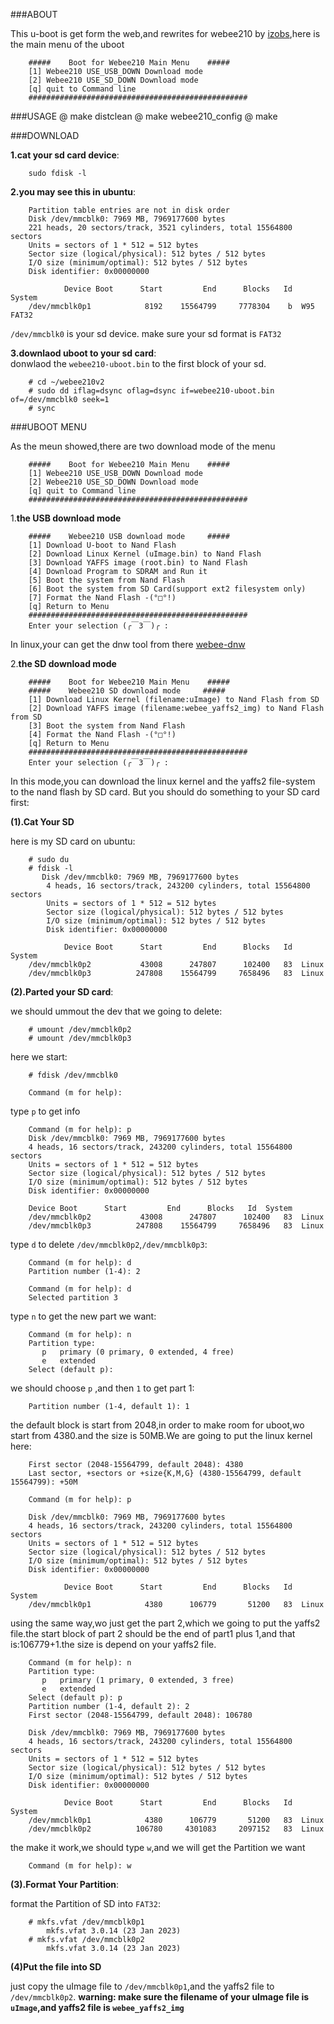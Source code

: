###ABOUT

 This u-boot is get form the web,and rewrites for webee210 by [izobs](https://izobs.github.io),here is the main menu of the uboot


        #####    Boot for Webee210 Main Menu    #####             
        [1] Webee210 USE_USB_DOWN Download mode                
        [2] Webee210 USE_SD_DOWN Download mode                 
        [q] quit to Command line                               
        #################################################                              

###USAGE
         @ make distclean
         @ make webee210_config
         @ make

###DOWNLOAD

__1.cat your sd card device__:                    

        sudo fdisk -l
__2.you may see this in ubuntu__:                  

        Partition table entries are not in disk order
        Disk /dev/mmcblk0: 7969 MB, 7969177600 bytes
        221 heads, 20 sectors/track, 3521 cylinders, total 15564800 sectors
        Units = sectors of 1 * 512 = 512 bytes
        Sector size (logical/physical): 512 bytes / 512 bytes
        I/O size (minimum/optimal): 512 bytes / 512 bytes
        Disk identifier: 0x00000000

                Device Boot      Start         End      Blocks   Id  System
        /dev/mmcblk0p1            8192    15564799     7778304    b  W95 FAT32

`/dev/mmcblk0` is your sd device. make sure your sd format is `FAT32`


__3.downlaod uboot to your sd card__:                    
donwlaod the `webee210-uboot.bin` to the first block of your sd.

        # cd ~/webee210v2
        # sudo dd iflag=dsync oflag=dsync if=webee210-uboot.bin of=/dev/mmcblk0 seek=1 
        # sync


###UBOOT MENU

As the meun showed,there are two download mode of the menu

        #####    Boot for Webee210 Main Menu    #####             
        [1] Webee210 USE_USB_DOWN Download mode                
        [2] Webee210 USE_SD_DOWN Download mode                 
        [q] quit to Command line                               
        #################################################                                                            

1.__the USB download mode__

        #####    Webee210 USB download mode     #####         
        [1] Download U-boot to Nand Flash                
        [2] Download Linux Kernel (uImage.bin) to Nand Flash              
        [3] Download YAFFS image (root.bin) to Nand Flash                
        [4] Download Program to SDRAM and Run it               
        [5] Boot the system from Nand Flash                       
        [6] Boot the system from SD Card(support ext2 filesystem only)                 
        [7] Format the Nand Flash -(°□°!)                          
        [q] Return to Menu  
        ################################################# 
        Enter your selection (╭￣3￣)╭ : 

In linux,your can get the dnw tool from there [webee-dnw](https://github.com/iZobs/webee-dnw)

2.__the SD download mode__

        #####    Boot for Webee210 Main Menu    #####
        #####    Webee210 SD download mode     #####
        [1] Download Linux Kernel (filename:uImage) to Nand Flash from SD
        [2] Download YAFFS image (filename:webee_yaffs2_img) to Nand Flash from SD
        [3] Boot the system from Nand Flash 
        [4] Format the Nand Flash -(°□°!) 
        [q] Return to Menu 
        ################################################# 
        Enter your selection (╭￣3￣)╭ : 

In this mode,you can download the linux kernel and the yaffs2 file-system to the nand flash by SD card.
But you should do something to your SD card first:

__(1).Cat Your SD__

here is my SD card on ubuntu: 

        # sudo du
        # fdisk -l
           Disk /dev/mmcblk0: 7969 MB, 7969177600 bytes
            4 heads, 16 sectors/track, 243200 cylinders, total 15564800 sectors
            Units = sectors of 1 * 512 = 512 bytes
            Sector size (logical/physical): 512 bytes / 512 bytes
            I/O size (minimum/optimal): 512 bytes / 512 bytes
            Disk identifier: 0x00000000

                Device Boot      Start         End      Blocks   Id  System
        /dev/mmcblk0p2           43008      247807      102400   83  Linux
        /dev/mmcblk0p3          247808    15564799     7658496   83  Linux


__(2).Parted your SD card__:

we should ummout the dev that we going to delete: 

        # umount /dev/mmcblk0p2
        # umount /dev/mmcblk0p3

here we start:

        # fdisk /dev/mmcblk0

        Command (m for help): 

type `p` to get info

        Command (m for help): p
        Disk /dev/mmcblk0: 7969 MB, 7969177600 bytes
        4 heads, 16 sectors/track, 243200 cylinders, total 15564800 sectors
        Units = sectors of 1 * 512 = 512 bytes
        Sector size (logical/physical): 512 bytes / 512 bytes
        I/O size (minimum/optimal): 512 bytes / 512 bytes
        Disk identifier: 0x00000000
            
        Device Boot      Start         End      Blocks   Id  System
        /dev/mmcblk0p2           43008      247807      102400   83  Linux
        /dev/mmcblk0p3          247808    15564799     7658496   83  Linux

type `d` to delete `/dev/mmcblk0p2`,`/dev/mmcblk0p3`:

        Command (m for help): d
        Partition number (1-4): 2
          
        Command (m for help): d
        Selected partition 3

type `n` to get the new part we want:

        Command (m for help): n
        Partition type:
           p   primary (0 primary, 0 extended, 4 free)
           e   extended
        Select (default p): 

we should choose `p` ,and then `1` to get part 1:

        Partition number (1-4, default 1): 1

the default block is start from 2048,in order to make room for uboot,wo start from 4380.and the size is 50MB.We are going to put the linux kernel here:

        First sector (2048-15564799, default 2048): 4380
        Last sector, +sectors or +size{K,M,G} (4380-15564799, default 15564799): +50M
                
        Command (m for help): p
        
        Disk /dev/mmcblk0: 7969 MB, 7969177600 bytes
        4 heads, 16 sectors/track, 243200 cylinders, total 15564800 sectors
        Units = sectors of 1 * 512 = 512 bytes
        Sector size (logical/physical): 512 bytes / 512 bytes
        I/O size (minimum/optimal): 512 bytes / 512 bytes
        Disk identifier: 0x00000000
           
                Device Boot      Start         End      Blocks   Id  System
        /dev/mmcblk0p1            4380      106779       51200   83  Linux

using the same way,wo just get the part 2,which we going to put the yaffs2 file.the start block of part 2 should be the end of part1 plus 1,and that is:106779+1.the size is depend on your yaffs2 file.

        Command (m for help): n
        Partition type:
           p   primary (1 primary, 0 extended, 3 free)
           e   extended
        Select (default p): p
        Partition number (1-4, default 2): 2
        First sector (2048-15564799, default 2048): 106780

        Disk /dev/mmcblk0: 7969 MB, 7969177600 bytes
        4 heads, 16 sectors/track, 243200 cylinders, total 15564800 sectors
        Units = sectors of 1 * 512 = 512 bytes
        Sector size (logical/physical): 512 bytes / 512 bytes
        I/O size (minimum/optimal): 512 bytes / 512 bytes
        Disk identifier: 0x00000000

                Device Boot      Start         End      Blocks   Id  System
        /dev/mmcblk0p1            4380      106779       51200   83  Linux
        /dev/mmcblk0p2          106780     4301083     2097152   83  Linux

the make it work,we should type `w`,and we will get the Partition we want

        Command (m for help): w

__(3).Format Your Partition__:

format the Partition of SD into `FAT32`:

        # mkfs.vfat /dev/mmcblk0p1
            mkfs.vfat 3.0.14 (23 Jan 2023)
        # mkfs.vfat /dev/mmcblk0p2
            mkfs.vfat 3.0.14 (23 Jan 2023)

__(4)Put the file into SD__

just copy the uImage file to `/dev/mmcblk0p1`,and the yaffs2 file to `/dev/mmcblk0p2`.
__warning: make sure the filename of your  uImage file is `uImage`,and yaffs2 file is `webee_yaffs2_img`__


